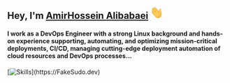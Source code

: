 ## Hey, I'm [AmirHossein Alibabaei](https://www.fakesudo.dev/about) <img src="./wave.gif" width="30px" height="30px" />

#### I work as a DevOps Engineer with a strong Linux background and hands-on experience supporting, automating, and optimizing mission-critical deployments, CI/CD, managing cutting-edge deployment automation of cloud resources and DevOps processes...
#### 

[![Skills](https://skillicons.dev/icons?i=docker,kubernetes,gitlab,linux,py,ts,nodejs,nestjs,)](https://FakeSudo.dev)
